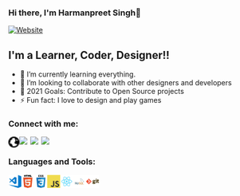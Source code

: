 ### Hi there, I'm Harmanpreet Singh👋

[![Website](https://img.shields.io/website?label=Harmanpreet_Linkedin&style=for-the-badge&url=https://www.linkedin.com)](https://www.linkedin.com/in/harmanpreetsingh123/)

## I'm a Learner, Coder, Designer!!

- 🌱 I’m currently learning everything.
- 👯 I’m looking to collaborate with other designers and developers
- 🥅 2021 Goals: Contribute to Open Source projects
- ⚡ Fun fact: I love to design and play games

### Connect with me:

[<img align="left" width="22px" background-color="white" src="https://raw.githubusercontent.com/iconic/open-iconic/master/svg/globe.svg" />][website]
[<img align="left"   width="22px" src="https://cdn.jsdelivr.net/npm/simple-icons@v3/icons/behance.svg" />][behance]
[<img align="left"  width="22px" src="https://cdn.jsdelivr.net/npm/simple-icons@v3/icons/upwork.svg" />][Upwork]
[<img align="left"  width="22px" src="https://cdn.jsdelivr.net/npm/simple-icons@v3/icons/instagram.svg" />][instagram]

<br />

### Languages and Tools:

<img align="left" alt="Visual Studio Code" width="26px" src="https://raw.githubusercontent.com/github/explore/80688e429a7d4ef2fca1e82350fe8e3517d3494d/topics/visual-studio-code/visual-studio-code.png" />
<img align="left" alt="HTML5" width="26px" src="https://raw.githubusercontent.com/github/explore/80688e429a7d4ef2fca1e82350fe8e3517d3494d/topics/html/html.png" />
<img align="left" alt="CSS3" width="26px" src="https://raw.githubusercontent.com/github/explore/80688e429a7d4ef2fca1e82350fe8e3517d3494d/topics/css/css.png" />
<img align="left" alt="JavaScript" width="26px" src="https://raw.githubusercontent.com/github/explore/80688e429a7d4ef2fca1e82350fe8e3517d3494d/topics/javascript/javascript.png" />
<img align="left" alt="React" width="26px" src="https://raw.githubusercontent.com/github/explore/80688e429a7d4ef2fca1e82350fe8e3517d3494d/topics/react/react.png" />
<img align="left" alt="MySQL" width="26px" src="https://raw.githubusercontent.com/github/explore/80688e429a7d4ef2fca1e82350fe8e3517d3494d/topics/mysql/mysql.png" />
<img align="left" alt="Git" width="26px" src="https://raw.githubusercontent.com/github/explore/80688e429a7d4ef2fca1e82350fe8e3517d3494d/topics/git/git.png" />

<br />
<br />


</details>

[website]: https://www.upwork.com/freelancers/~01504ae83e3114a006?viewMode=1
[behance]: https://www.behance.net/harmanpsingh12
[instagram]: https://www.instagram.com/13harman_/
[Upwork]: https://www.upwork.com/freelancers/~01504ae83e3114a006?viewMode=1


